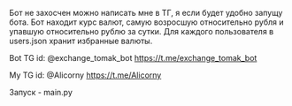 Бот не захосчен можно написать мне в ТГ, я если будет удобно запущу бота.
Бот находит курс валют, самую возросшую относительно рубля и упавшую относительно рублю за сутки. Для каждого пользователя в users.json хранит избранные валюты.

Bot TG id:
@exchange_tomak_bot
https://t.me/exchange_tomak_bot

My TG id:
@Alicorny
https://t.me/Alicorny

Запуск - main.py
